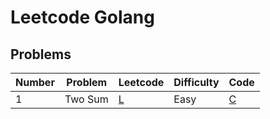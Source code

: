 # Leetcode Golang

## Problems

| Number | Problem | Leetcode | Difficulty | Code |
| ------ | ------- | -------- | ----- | ---- |
| 1 | Two Sum | [L](https://leetcode.com/problems/two-sum/) | Easy | [C](https://github.com/cingwun0817/leetcode-golang/tree/master/two-sum) |